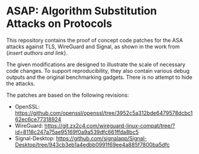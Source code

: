 # ASAP: Algorithm Substitution Attacks on Protocols

This repository contains the proof of concept code patches for the ASA attacks against TLS, WireGuard and Signal, as shown in the work from {*insert authors and link*}.

The given modifications are designed to illustrate the scale of necessary code changes. To support reproducibility, they also contain various debug outputs and the original benchmarking gadgets. There is no attempt to hide the attacks.

The patches are based on the following revisions:
- OpenSSL: https://github.com/openssl/openssl/tree/3952c5a312bde6479578dcbc162ec6ce77318924
- WireGuard: https://git.zx2c4.com/wireguard-linux-compat/tree/?id=8118c247a75ae95169f0a9a539dfc661ffda8bc5
- Signal-Desktop: https://github.com/signalapp/Signal-Desktop/tree/943cb3eb1a4edbb0991f69ee4a885f7800ba5dfc